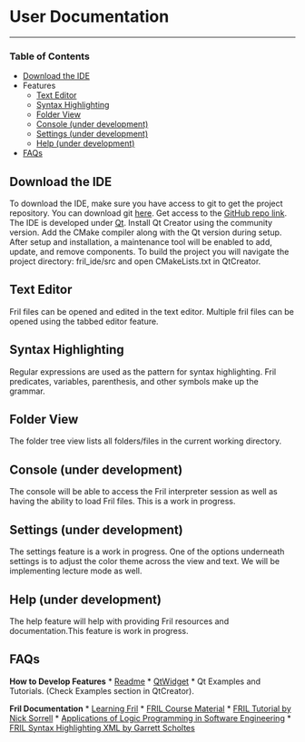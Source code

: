 # User Documentation
----

### Table of Contents

- [Download the IDE](#download)
- Features
    - [Text Editor](#editor)
    - [Syntax Highlighting](#syntaxhighlighting)
    - [Folder View](#folderview)
    - [Console (under development)](#console)
    - [Settings (under development)](#settings)
    - [Help (under development)](#help)
 - [FAQs](#faqs)

<a name="download"></a>
## Download the IDE
To download the IDE, make sure you have access to git to get the project repository. You can download git [here](https://git-scm.com/downloads).
Get access to the [GitHub repo link](https://github.com/cssko/fril_ide/tree/dev).
The IDE is developed under [Qt](https://www.qt.io/). Install Qt Creator using the community version. Add the CMake compiler along with the Qt version during setup. After setup and installation, a maintenance tool will be enabled to add, update, and remove components. 
To build the project you will navigate the project directory: fril_ide/src  and open CMakeLists.txt in QtCreator.

<a name="editor"></a>
## Text Editor
Fril files can be opened and edited in the text editor. Multiple fril files can be opened using the tabbed editor feature.

<a name="syntaxhighlighting"></a>
## Syntax Highlighting
Regular expressions are used as the pattern for syntax highlighting. Fril predicates, variables, parenthesis, and other symbols make up the grammar.

<a name="folderview"></a>
## Folder View
The folder tree view lists all folders/files in the current working directory.

<a name="console"></a>
## Console (under development)
The console will be able to access the Fril interpreter session as well as having the ability to load Fril files. This is a work in progress.

<a name="settings"></a>
## Settings (under development)
The settings feature is a work in progress. One of the options underneath settings is to adjust the color theme across the view and text. We will be implementing lecture mode as well.

<a name="help"></a>
## Help (under development)
The help feature will help with providing Fril resources and documentation.This feature is work in progress. 

<a name="faqs"></a>
## FAQs

**How to Develop Features**
    * [Readme](README.md)
    * [QtWidget](https://doc.qt.io/qt-5/qwidget.html)
    * Qt Examples and Tutorials. (Check Examples section in QtCreator). 
    
**Fril Documentation**
    * [Learning Fril](https://docs.google.com/document/d/1G7tiSEn1rRSrj6Cf00uEVAQQzQzWx3WuMtbuo-iehC0/edit#heading=h.yztcc7hv7e6u)
    * [FRIL Course Material](https://eecs.ceas.uc.edu/~aralescu/323Fall2005/LECTURES/Fril_index.html)
    *  [FRIL Tutorial by Nick Sorrell](https://sorrell.github.io/files/Fril.pdf)
    * [Applications of Logic Programming in Software Engineering](https://pdfs.semanticscholar.org/66df/f3f769195dcc90b95d8556eb445ad76665bb.pdf)
    * [FRIL Syntax Highlighting XML by Garrett Scholtes](https://gist.github.com/scholtes/dd2680ce9dd10907e32a02f6d8b94cb2)



